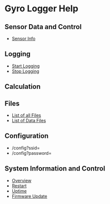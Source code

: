 # Gyro Logger Help

## Sensor Data and  Control
- [Sensor Info](/mpu)

## Logging
- [Start Logging](/log?start=)
- [Stop Logging](/log?stop=)

## Calculation

## Files
- [List of all Files](http:/file?dir=/)
- [List of Data Files](http:/file?dir=/data/)

## Configuration
- /config?ssid=<ssid>
- /config?password=<password>

## System Information and Control
- [Overview](http:/system)
- [Restart](http:/system?restart=42)
- [Uptime](http:/system?time=)
- [Firmware Update](http:/upload)


